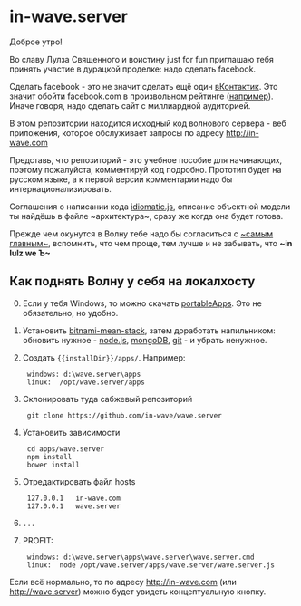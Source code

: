 in-wave.server
==============

Доброе утро!

Во славу Лулза Священного и воистину just for fun приглашаю тебя принять участие в дурацкой проделке: надо сделать facebook.

Сделать facebook - это не значит сделать ещё один <a href="http:/vk.com" target="_blank">вКонтактик</a>. Это значит обойти facebook.com в произвольном рейтинге (<a href="http://mysitecost.ru/battle/facebook.com:in-wave.com/" target="_blank">например</a>). Иначе говоря, надо сделать сайт с миллиардной аудиторией. 

В этом репозитории находится исходный код волнового сервера - веб приложения, которое обслуживает запросы по адресу http://in-wave.com 

Представь, что репозиторий - это учебное пособие для начинающих, поэтому пожалуйста, комментируй код подробно. Прототип будет  на русском языке, а к первой версии комментарии надо бы интернационализировать.
 
Соглашения о написании кода <a href="https://github.com/rwldrn/idiomatic.js/tree/master/translations/ru_RU" target="_blank">idiomatic.js</a>, описание объектной модели ты найдёшь в файле ~архитектура~, сразу же когда она будет готова.

Прежде чем  окунутся в Волну тебе надо бы согласиться с [~самым главным~](https://github.com/in-wave/wave.server/blob/master/~%D1%81%D0%B0%D0%BC%D0%BE%D0%B5%20%D0%B3%D0%BB%D0%B0%D0%B2%D0%BD%D0%BE%D0%B5~), вспомнить, что чем проще, тем лучше и не забывать, что **~in lulz we Ъ~**

Как поднять Волну у себя на локалхосту
--------------------------------------
<ol start="0">
  <li>Если у тебя Windows, то можно скачать <a href="https://drive.google.com/open?id=0B1tUuLIAHGr0flo3RUNTZkNMU2RaYXNzZl9WSGJUTF9haDhsMWJRbXpVSjFiQVlvOVRXcXM&authuser=0" target="_blank">portableApps</a>. Это не обязательно, но удобно.</li>
</ol>

1. Установить <a href="https://bitnami.com/stack/mean" target="_blank">bitnami-mean-stack</a>, затем доработать напильником: обновить нужное - <a href="https://nodejs.org/" target="_blank">node.js</a>, <a href="https://www.mongodb.org/downloads" target="_blank">mongoDB</a>, <a href="http://git-scm.com/download/" target="_blank">git</a> - и убрать ненужное.

2. Создать `{{installDir}}/apps/`. Например:  

        windows: d:\wave.server\apps  
        linux:  /opt/wave.server/apps
   
3. Склонировать туда сабжевый репозиторий  

        git clone https://github.com/in-wave/wave.server  
  
4. Установить зависимости  

        cd apps/wave.server  
        npm install  
        bower install  

5. Отредактировать файл hosts   

        127.0.0.1   in-wave.com  
        127.0.0.1   wave.server  
    
6. `...`  
7. PROFIT:  

        windows: d:\wave.server\apps\wave.server\wave.server.cmd  
        linux:  node /opt/wave.server/apps/wave.server/wave.server.js  
 
 
Если всё нормально, то по адресу <a href="http://in-wave.com" target="_blank">http://in-wave.com</a> (или  <a href="http://wave.server" target="_blank">http://wave.server</a>) можно будет увидеть концептуальную кнопку.
    
